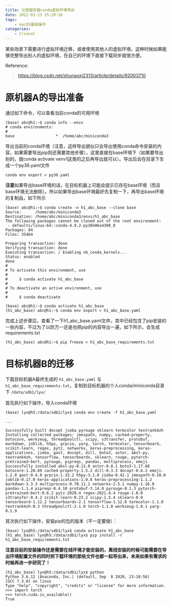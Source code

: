 ```yaml
---
title: 记录服务器conda虚拟环境导出
date: 2022-03-23 15:29:16
tags:
    - macOS基础操作
categories:
	- Crsenal
---
```


某些场景下需要进行虚拟环境迁移，或者使用其他人的虚拟环境，这种时候如果能够完整导出别人的虚拟环境，在自己的环境下直接下载同步就很方便。

<!--more-->

Reference:
> https://blog.csdn.net/shunaoxi2313/article/details/92003710


# 原机器A的导出准备

通过如下命令，可以查看当前conda的可用环境
```shell
(base) abc@h1:~$ conda info --envs
# conda environments:
#
base                  *  /home/abc/miniconda3
```

导出当前的conda环境（注意，这样导出貌似只会导出使用conda命令安装的内容，如果需要导出pip则还需要其他步骤），这里直接在base环境下（如果要导出别的，就conda activate venv1这类的之后再导出就可以）。导出后会在目录下生成一个py36.yaml文件
```shell
conda env export > py36.yaml
```

**注意**如果导出base环境的话，在目标机器上可能会提示已存在base环境（而且base环境无法删除）。所以如果导出base环境最好先复制一下，再导出base环境的复制品，如下所示
```shell
(base) abc@h1:~$ conda create -n h1_abc_base --clone base
Source:      /home/abc/miniconda3
Destination: /home/abc/miniconda3/envs/h1_abc_base
The following packages cannot be cloned out of the root environment:
 - defaults/linux-64::conda-4.9.2-py36h06a4308_0
Packages: 84
Files: 35464

Preparing transaction: done
Verifying transaction: done
Executing transaction: / Enabling nb_conda_kernels...
Status: enabled
done
#
# To activate this environment, use
#
#     $ conda activate h1_abc_base
#
# To deactivate an active environment, use
#
#     $ conda deactivate
```

```shell
(base) abc@h1:~$ conda activate h1_abc_base
(h1_abc_base) abc@h1:~$ conda env export > h1_abc_base.yaml
```

完成上述步骤后，查看了一下h1_abc_base.yaml文件，其中已经包含了pip安装的一些内容，不过为了以防万一还是也把pip的内容导出一遍，如下所示，会生成requirements.txt
```shell
(h1_abc_base) abc@h1:~$ pip freeze > h1_abc_base_requirements.txt
```


# 目标机器B的迁移

下载目标机器A最终生成的 ```h1_abc_base.yaml``` 与 ```h1_abc_base_requirements.txt```，复制到目标机器的个人conda/miniconda目录下 ```/data/sdb1/lyx/```

首先执行如下操作，导入conda环境
```shell
(base) lyx@h5:/data/sdb1/lyx$ conda env create -f h1_abc_base.yaml

...

Successfully built docopt jieba pyrouge sklearn termcolor textrank4zh
Installing collected packages: jmespath, numpy, cached-property, botocore, werkzeug, threadpoolctl, scipy, s3transfer, protobuf, markdown, joblib, h5py, grpcio, yarg, torch, termcolor, tensorboard, scikit-learn, regex, pytz, networkx, keras-preprocessing, keras-applications, jieba, gast, docopt, dill, boto3, astor, absl-py, textrank4zh, tensorflow, tensorboardx, sklearn, rouge, pytorch-pretrained-bert, pyrouge, pipreqs, pandas, multiprocess, emoji
Successfully installed absl-py-0.11.0 astor-0.8.1 boto3-1.17.68 botocore-1.20.69 cached-property-1.5.2 dill-0.3.3 docopt-0.6.2 emoji-1.2.0 gast-0.4.0 grpcio-1.33.2 h5py-3.1.0 jieba-0.42.1 jmespath-0.10.0 joblib-0.17.0 keras-applications-1.0.8 keras-preprocessing-1.1.2 markdown-3.3.3 multiprocess-0.70.11.1 networkx-2.5.1 numpy-1.16.0 pandas-1.1.4 pipreqs-0.4.10 protobuf-3.14.0 pyrouge-0.1.3 pytorch-pretrained-bert-0.6.2 pytz-2020.4 regex-2021.4.4 rouge-1.0.0 s3transfer-0.4.2 scikit-learn-0.23.2 scipy-1.5.4 sklearn-0.0 tensorboard-1.12.2 tensorboardx-2.1 tensorflow-1.12.0 termcolor-1.1.0 textrank4zh-0.3 threadpoolctl-2.1.0 torch-1.1.0 werkzeug-1.0.1 yarg-0.1.9
```

其次执行如下操作，安装pip的包的版本（不一定要做）：
```shell
(base) lyx@h5:/data/sdb1/lyx$ conda activate h1_abc_base
(h1_abc_base) lyx@h5:/data/sdb1/lyx$ pip install -r h1_abc_base_requirements.txt 
```

**注意目前的安装操作还是需要在线环境才能安装的，离线安装的时候可能需要在导出环境配置文件的同时把下载环境的那些文件也都一起导出来，未来如果有需求的时候再进一步研究了！**

```
(h1_abc_base) lyx@h5:/data/sdb1/lyx$ python
Python 3.6.12 |Anaconda, Inc.| (default, Sep  8 2020, 23:10:56) 
[GCC 7.3.0] on linux
Type "help", "copyright", "credits" or "license" for more information.
>>> import torch
>>> torch.cuda.is_available()
True
```
